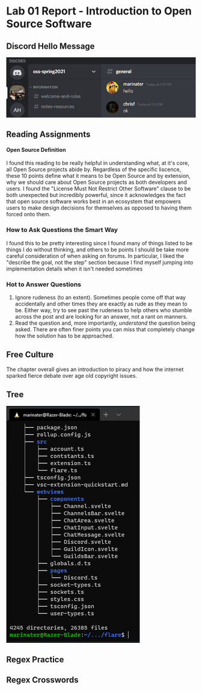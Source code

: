 # Lab 01 Report - Introduction to Open Source Software

## Discord Hello Message

![Hello](discord-hello.png)

## Reading Assignments
#### Open Source Definition
I found this reading to be really helpful in understanding what, at it's core, all Open Source projects abide by. Regardless of the specific liscence, these 10 points define what it means to be Open Source and by extension, why we should care about Open Source projects as both developers and users. I found the "License Must Not Restrict Other Software" clause to be both unexpected but incredibly powerful, since it acknowledges the fact that open source software works best in an ecosystem that empowers users to make design decisions for themselves as opposed to having them forced onto them.
### How to Ask Questions the Smart Way
I found this to be pretty interesting since I found many of things listed to be things I do without thinking, and others to be points I should be take more careful consideration of when asking on forums. In particular, I liked the "describe the goal, not the step" section because I find myself jumping into implementation details when it isn't needed sometimes
### Hot to Answer Questions
1. Ignore rudeness (to an extent). Sometimes people come off that way accidentally and other times they are exactly as rude as they mean to be. Either way, try to see past the rudeness to help others who stumble across the post and are looking for an answer, not a rant on manners.
2. Read the question and, more importantly, *understand* the question being asked. There are often finer points you can miss that completely change how the solution has to be approached.
## Free Culture
The chapter overall gives an introduction to piracy and how the internet sparked fierce debate over age old copyright issues.
## Tree

![Tree](tree.png)

## Regex Practice

## Regex Crosswords

